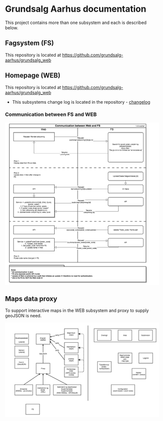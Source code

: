 # Grundsalg Aarhus documentation
This project contains more than one subsystem and each is described below.

## Fagsystem (FS)
This repository is located at https://github.com/grundsalg-aarhus/grundsalg_web


## Homepage (WEB)
This repository is located at https://github.com/grundsalg-aarhus/grundsalg_web

 * This subsystems change log is located in the repository - [changelog](https://github.com/grundsalg-aarhus/grundsalg_web/blob/develop/CHANGELOG.md)
 
### Communication between FS and WEB

![Communication overview](https://raw.githubusercontent.com/grundsalg-aarhus/docs/develop/grundsalg_kommunikation.png)


## Maps data proxy
To support interactive maps in the WEB subsystem and proxy to supply geoJSON is need.

![Proxy architecture](https://raw.githubusercontent.com/grundsalg-aarhus/docs/develop/kort_overview.png)
